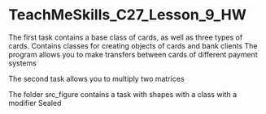 # TeachMeSkills_C27_Lesson_9_HW

The first task contains a base class of cards, as well as three types of cards.
Contains classes for creating objects of cards and bank clients
The program allows you to make transfers between cards of different payment systems

The second task allows you to multiply two matrices


The folder src_figure contains a task with shapes with a class with a modifier Sealed
